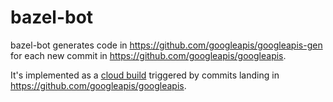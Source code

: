 # bazel-bot

bazel-bot generates code in https://github.com/googleapis/googleapis-gen for each new commit in https://github.com/googleapis/googleapis.

It's implemented as a [cloud build](https://cloud.google.com/cloud-build/docs/overview) triggered by commits landing in https://github.com/googleapis/googleapis.